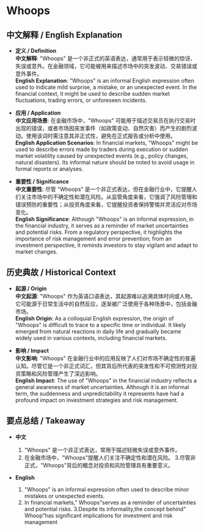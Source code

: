 # Whoops

## 中文解释 / English Explanation

* **定义 / Definition**  
  **中文解释**: "Whoops" 是一个非正式的英语表达，通常用于表示轻微的惊讶、失误或意外。在金融领域，它可能被用来描述市场中的突发波动、交易错误或意外事件。  
  **English Explanation**: "Whoops" is an informal English expression often used to indicate mild surprise, a mistake, or an unexpected event. In the financial context, it might be used to describe sudden market fluctuations, trading errors, or unforeseen incidents.

* **应用 / Application**  
  **中文应用场景**: 在金融市场中，"Whoops" 可能用于描述交易员在执行交易时出现的错误，或者市场因突发事件（如政策变动、自然灾害）而产生的剧烈波动。使用该词时需注意其非正式性，避免在正式报告或分析中使用。  
  **English Application Scenarios**: In financial markets, "Whoops" might be used to describe errors made by traders during execution or sudden market volatility caused by unexpected events (e.g., policy changes, natural disasters). Its informal nature should be noted to avoid usage in formal reports or analyses.

* **重要性 / Significance**  
  **中文重要性**: 尽管 "Whoops" 是一个非正式表达，但在金融行业中，它提醒人们关注市场中的不确定性和潜在风险。从监管角度来看，它强调了风险管理和错误预防的重要性；从投资角度来看，它提醒投资者保持警惕并灵活应对市场变化。  
  **English Significance**: Although "Whoops" is an informal expression, in the financial industry, it serves as a reminder of market uncertainties and potential risks. From a regulatory perspective, it highlights the importance of risk management and error prevention; from an investment perspective, it reminds investors to stay vigilant and adapt to market changes.

## 历史典故 / Historical Context

* **起源 / Origin**  
  **中文起源**: "Whoops" 作为英语口语表达，其起源难以追溯具体时间或人物。它可能源于日常生活中的自然反应，逐渐被广泛使用于各种场景中，包括金融市场。  
  **English Origin**: As a colloquial English expression, the origin of "Whoops" is difficult to trace to a specific time or individual. It likely emerged from natural reactions in daily life and gradually became widely used in various contexts, including financial markets.

* **影响 / Impact**  
  **中文影响**: "Whoops" 在金融行业中的应用反映了人们对市场不确定性的普遍认知。尽管它是一个非正式词汇，但其背后所代表的突发性和不可预测性对投资策略和风险管理产生了深远影响。  
  **English Impact**: The use of "Whoops" in the financial industry reflects a general awareness of market uncertainties. Although it is an informal term, the suddenness and unpredictability it represents have had a profound impact on investment strategies and risk management.

## 要点总结 / Takeaway

* **中文**  
  1. "Whoops" 是一个非正式表达，常用于描述轻微失误或意外事件。
  2. 在金融市场中，"Whoops"提醒人们关注不确定性和潜在风险。
  3.尽管非正式，"Whoops"背后的概念对投资和风险管理具有重要意义。

* **English**  
  1. "Whoops" is an informal expression often used to describe minor mistakes or unexpected events.
  2. In financial markets," Whoops"serves as a reminder of uncertainties and potential risks.
  3.Despite its informality,the concept behind“ Whoop”has significant implications for investment and risk management
